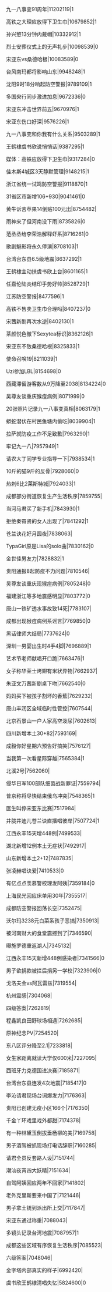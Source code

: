 九一八事变91周年|11202119|1

高铁之大理应放得下卫生巾|10679852|1

孙兴慜13分钟内戴帽|10332912|1

烈士安葬仪式上的无声礼步|10098539|0

宋亚东vs桑德哈根|10083589|0

台风南玛都将影响山东|9948248|1

沈阳9时18分响起防空警报|9789109|1

多国央行同步激进加息|9672336|0

宋亚东冲击世界前五|9670976|1

宋亚东伤口好深|9576226|1

九一八事变和你我有什么关系|9503289|1

王鹤棣虞书欣说悄悄话|9387295|1

媒体：高铁应放得下卫生巾|9317284|0

佳木斯4城区3天静默管理|9148215|1

浙江省统一试鸣防空警报|9118870|1

31省区市新增106+930|9041461|0

黄牛诉苦苹果14倒贴100元出|8754482|

雨神来了但河南没下雨|8735826|0

范丞丞给李荣浩解释虾系|8716261|0

歌剧魅影将永久停演|8708103|1

台湾台东县6.5级地震|8637292|1

王鹤棣主动扶虞书欣上台|8601165|1

任嘉伦陆炎结印手势好帅|8528729|1

江苏防空警报|8477596|1

高铁不售卖卫生巾合理吗|8407237|0

宋茜新剧再次水逆|8402130|1

茶颜悦色撤下Sexytea标识|8362126|1

宋亚东不敌桑德哈根|8325833|1

使命召唤19|8211039|1

Uzi参加LBL|8154698|0

西藏滞留游客数从9万降至2038|8134224|0

吴尊友谈重庆猴痘病例|8071999|0

20张照片记录九一八事变真相|8063179|1

蟒蛇潜伏在村民鱼塘内偷吃|8039904|1

拉萨就防疫工作不足致歉|7963290|1

牢记九一八|7957949|1

请农大丁同学专业指导一下|7938534|1

10斤的猫9斤的反骨|7928060|0

热刺6比2莱斯特城|7924033|1

成都部分街道恢复生产生活秩序|7859755|

当河马君买了新手机|7843930|1

拒绝秦霄贤的女人出现了|7841292|1

苍兰诀花好月圆夜|7838063|

TypaGirl原是Lisa的solo曲|7830162|0

金世佳男友力|7828832|1

贵阳通报8起防疫不力问题|7810546|

吴尊友谈重庆现猴痘病例|7805248|0

福建浙江等多地震感明显|7803772|0

唐山一铁矿透水事故致14死|7783107|

成都出现猴痘病例系谣言|7769850|0

黑话律师大结局|7737624|0

深圳一男婴出生时4手4脚|7696889|1

艺术节老师献唱开口跪|7663476|1

女子称华莱士烤翅有米状异物|7662937|

朱亚文万茜新剧桌下吻|7662540|0

妈妈买下被孩子割坏的香蕉|7629232|

唐山丰润区全域临时性管控|7607544|

北京石景山一户人家高空泼尿|7602613|

四川新增本土30+82|7593169|

成毅你好星期六预告好搞笑|7576127|

当我第一次看星际穿越|7565384|1

北溪2号|7562060|

侵华日军100部队细菌战新罪证|7559794|

普京称将尽快结束俄乌冲突|7548365|1

医生叫停宋亚东比赛|7517984|

井胧井迪儿苍兰诀直播唱彼岸|7507724|1

江西永丰15天增448例|7499533|

湖北新增12例本土无症状|7492917|

山东新增本土2+12|7487835|

张凌赫唱诀爱|7410533|0

有亿点点羡慕警校理发阿姨|7359184|0

上海民光回应床单用30年|7355517|

成都防空警报回荡长空|7352475|

沃尔玛3238元白菜系孩子恶搞|7350913|

被河南财大的食堂震撼到了|7346590|

曝施罗德重返湖人|7345132|

江西永丰15天新增448例感染者|7341566|0

男子欲捐款被拦后捐另一学校|7323906|0

戈洛夫金vs阿瓦雷兹|7319554|

杭州震感|7304068|

四级答案|7262819|

程鑫凯良田野球场相遇|7262685|

原神纪念PV|7254520|

东八区评分降至2.1|7233818|

女生家距离就读大学仅600米|7227095|

西班牙力克德国进决赛|7185871|

台湾台东县连发4次地震|7185417|0

李沁请君现场台词爆发力|7176363|

贵阳已创建无疫小区166个|7176350|

千金丫环戏里戏外都甜|7174378|

有一种林黛玉倒拔垂杨柳的美|7169758|

男子酒驾被抓现场打电话辞职|7160285|

请君全员反套路人设|7151744|

潮汕夜宵四大妖精|7151634|

自驾阿姨回应两年不回家|7141802|

老外克里斯要来中国了|7121446|

男子拿土铳到派出所上交|7117847|

宋亚东通过称重|7088043|

多镜头记录台湾地震|7087957|1

成都这些区域有序恢复生活秩序|7085523|

六级答案|7048046|

金字塔内部真实的样子|6992420|

虞书欣王鹤棣清唱失忆|5824600|0

